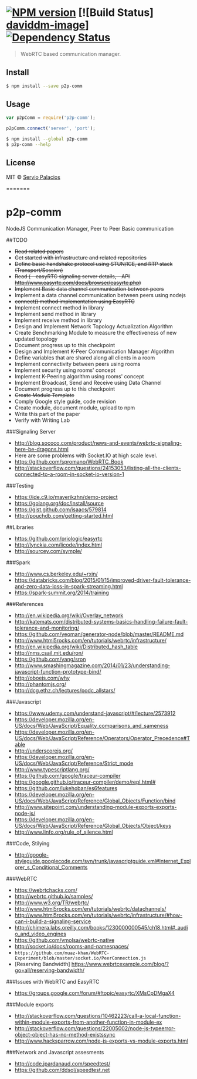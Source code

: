 #  [![NPM version][npm-image]][npm-url] [![Build Status] [daviddm-image]][![Dependency Status][daviddm-image]][daviddm-url]

> WebRTC based communication manager.


## Install

```sh
$ npm install --save p2p-comm
```


## Usage

```js
var p2pComm = require('p2p-comm');

p2pComm.connect('server', 'port');
```

```sh
$ npm install --global p2p-comm
$ p2p-comm --help
```



## License

MIT © [Servio Palacios](http://www.maverick-z.com)


[npm-image]: https://badge.fury.io/js/p2p-comm.svg
[npm-url]: https://npmjs.org/package/p2p-comm
[travis-image]: https://travis-ci.org/maverick-zhn/p2p-comm.svg?branch=master
[travis-url]: https://travis-ci.org/maverick-zhn/p2p-comm
[daviddm-image]: https://david-dm.org/maverick-zhn/p2p-comm.svg?theme=shields.io
[daviddm-url]: https://david-dm.org/maverick-zhn/p2p-comm
=======
# p2p-comm
NodeJS Communication Manager, Peer to Peer Basic communication

##TODO
* ~~Read related papers~~
* ~~Get started with infrastructure and related repositories~~
* ~~Define basic handshake protocol using STUN/ICE, and RTP stack (Transport/Session)~~
* ~~Read ( - easyRTC signaling server details, - API http://www.easyrtc.com/docs/browser/easyrtc.php)~~
* ~~Implement Basic data channel communication between peers~~
* Implement a data channel communication between peers using nodejs
* ~~connect() method implementation using EasyRTC~~
* Implement connect method in library
* Implement send method in library
* Implement receive method in library
* Design and Implement Network Topology Actualization Algorithm
* Create Benchmarking Module to measure the effectiveness of new updated topology
* Document progress up to this checkpoint
* Design and Implement K-Peer Communication Manager Algorithm
* Define variables that are shared along all clients in a room
* Implement connectivity between peers using rooms
* Implement security using rooms' concept
* Implement K-Peering algorithm using rooms' concept
* Implement Broadcast, Send and Receive using Data Channel
* Document progress up to this checkpoint
* ~~Create Module Template~~
* Comply Google style guide, code revision
* Create module, document module, upload to npm
* Write this part of the paper
* Verify with Writing Lab

###Signaling Server
* http://blog.sococo.com/product/news-and-events/webrtc-signaling-here-be-dragons.html
* Here are some problems with Socket.IO at high scale level.
* https://github.com/spromano/WebRTC_Book
* http://stackoverflow.com/questions/24153053/listing-all-the-clients-connected-to-a-room-in-socket-io-version-1

###Testing
* https://ide.c9.io/maverikzhn/demo-project
* https://golang.org/doc/install/source
* https://gist.github.com/isaacs/579814
* http://pouchdb.com/getting-started.html
 
##Libraries
* https://github.com/priologic/easyrtc
* http://lynckia.com/licode/index.html
* http://sourcey.com/symple/

###Spark
* http://www.cs.berkeley.edu/~rxin/
* https://databricks.com/blog/2015/01/15/improved-driver-fault-tolerance-and-zero-data-loss-in-spark-streaming.html
* https://spark-summit.org/2014/training

###References
* http://en.wikipedia.org/wiki/Overlay_network
* http://katemats.com/distributed-systems-basics-handling-failure-fault-tolerance-and-monitoring/
* https://github.com/yeoman/generator-node/blob/master/README.md
* http://www.html5rocks.com/en/tutorials/webrtc/infrastructure/
* http://en.wikipedia.org/wiki/Distributed_hash_table
* http://nms.csail.mit.edu/ron/
* https://github.com/yang/sron
* http://www.smashingmagazine.com/2014/01/23/understanding-javascript-function-prototype-bind/
* http://oboejs.com/why
* http://phantomjs.org/
* http://dcg.ethz.ch/lectures/podc_allstars/

###Javascript
* https://www.udemy.com/understand-javascript/#/lecture/2573912
* https://developer.mozilla.org/en-US/docs/Web/JavaScript/Equality_comparisons_and_sameness
* https://developer.mozilla.org/en-US/docs/Web/JavaScript/Reference/Operators/Operator_Precedence#Table
* http://underscorejs.org/
* https://developer.mozilla.org/en-US/docs/Web/JavaScript/Reference/Strict_mode
* http://www.typescriptlang.org/
* https://github.com/google/traceur-compiler
* https://google.github.io/traceur-compiler/demo/repl.html#
* https://github.com/lukehoban/es6features
* https://developer.mozilla.org/en-US/docs/Web/JavaScript/Reference/Global_Objects/Function/bind
* http://www.sitepoint.com/understanding-module-exports-exports-node-js/
* https://developer.mozilla.org/en-US/docs/Web/JavaScript/Reference/Global_Objects/Object/keys
* http://www.linfo.org/rule_of_silence.html

###Code, Stilying
* http://google-styleguide.googlecode.com/svn/trunk/javascriptguide.xml#Internet_Explorer_s_Conditional_Comments

###WebRTC
* https://webrtchacks.com/
* http://webrtc.github.io/samples/
* http://www.w3.org/TR/webrtc/
* http://www.html5rocks.com/en/tutorials/webrtc/datachannels/
* http://www.html5rocks.com/en/tutorials/webrtc/infrastructure/#how-can-i-build-a-signaling-service
* http://chimera.labs.oreilly.com/books/1230000000545/ch18.html#_audio_and_video_engines
* https://github.com/vmolsa/webrtc-native
* http://socket.io/docs/rooms-and-namespaces/
* ```https://github.com/muaz-khan/WebRTC-Experiment/blob/master/socket.io/PeerConnection.js```
* [Reserving Bandwidth] https://www.webrtcexample.com/blog/?go=all/reserving-bandwidth/

###Issues with WebRTC and EasyRTC
* https://groups.google.com/forum/#!topic/easyrtc/XMsCpDMgaX4

###Module exports
* http://stackoverflow.com/questions/10462223/call-a-local-function-within-module-exports-from-another-function-in-module-ex
* http://stackoverflow.com/questions/22005002/node-js-typeerror-object-object-has-no-method-existssync
* http://www.hacksparrow.com/node-js-exports-vs-module-exports.html

###Network and Javascript assesments
* http://code.jpardanaud.com/speedtest/
* https://github.com/ddsol/speedtest.net

